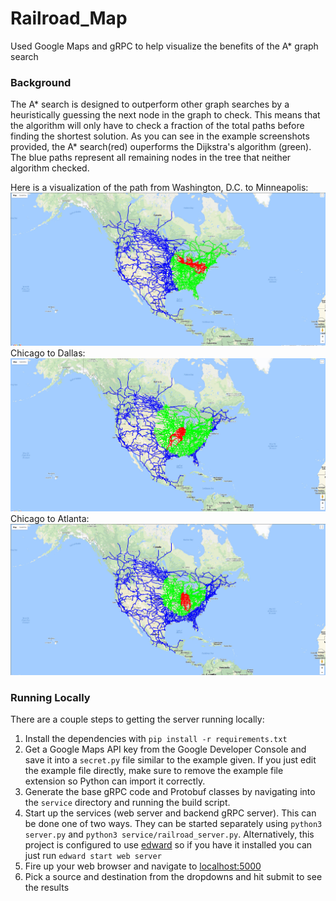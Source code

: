 # Railroad_Map
Used Google Maps and gRPC to help visualize the benefits of the A* graph search

<h3>Background</h3>
   The A* search is designed to outperform other graph searches by a heuristically guessing the next node in the graph to check. This means that the algorithm will only have to check a fraction of the total paths before finding the shortest solution. As you can see in the example screenshots provided, the A* search(red) ouperforms the Dijkstra's algorithm (green). The blue paths represent all remaining nodes in the tree that neither algorithm checked.

Here is a visualization of the path from Washington, D.C. to Minneapolis:
![Sample visualization](screenshots/screenshot.jpg?raw=true "Screenshot of A* Visualization - Washington, D.C. to Minneapolis")
Chicago to Dallas:
![Sample visualization](screenshots/screenshot2.jpg?raw=true "Screenshot of A* Visualization - Chicago to Dallas")
Chicago to Atlanta:
![Sample visualization](screenshots/screenshot3.jpg?raw=true "Screenshot of A* Visualization - Chicago to Atlanta")

<h3>Running Locally</h3>
There are a couple steps to getting the server running locally:
<ol>
	<li>Install the dependencies with <code>pip install -r requirements.txt</code></li>
	<li>
		Get a Google Maps API key from the Google Developer Console and save it into a
		<code>secret.py</code> file similar to the example given. If you just edit the
		example file directly, make sure to remove the example file extension so Python
		can import it correctly.
	</li>
	<li>
		Generate the base gRPC code and Protobuf classes by navigating into the <code>service</code>
		directory and running the build script.
	</li>
	<li>Start up the services (web server and backend gRPC server). This can be done one of
		two ways. They can be started separately using <code>python3 server.py</code> and
		<code>python3 service/railroad_server.py</code>. Alternatively, this project is
		configured to use <a href="https://github.com/yext/edward">edward</a> so if you 
		have it installed you can just run <code>edward start web server</code></li>
	<li>
		Fire up your web browser and navigate to <a href="https://localhost:5000">localhost:5000</a>
	</li>
	<li>
		Pick a source and destination from the dropdowns and hit submit to see the results
	</li>
</ol>
